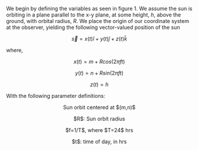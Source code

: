 We begin by defining the variables as seen in figure 1. 
We assume the sun is orbiting in a plane parallel to the x-y plane, at some height, $h$, above the ground, with orbital radius, $R$. We place the origin of our coordinate system at the observer, yielding the following vector-valued position of the sun

$$\vec{s} = x(t)\hat{i}+y(t)\hat{j}+z(t)\hat{k}$$

where, 

$$x(t) = m+Rcos(2\pi ft)$$

$$y(t) = n+Rsin(2\pi ft)$$

$$z(t) = h$$


With the following parameter definitions:

<p align=center> Sun orbit centered at $(m,n)$ </p>

<p align=center> $R$: Sun orbit radius </p>

<p align=center> $f=1/T$, where $T=24$ hrs </p>

<p align=center> $t$: time of day, in hrs </p>